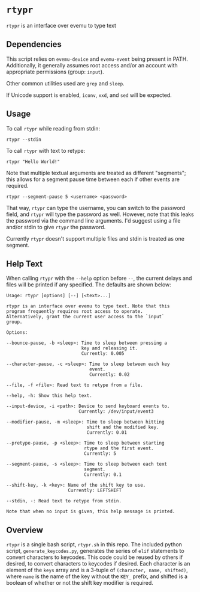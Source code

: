 # `rtypr`

`rtypr` is an interface over evemu to type text


## Dependencies

This script relies on `evemu-device` and `evemu-event` being present in PATH.
Additionally, it generally assumes root access and/or an account with
appropriate permissions (group: `input`).

Other common utilities used are `grep` and `sleep`.

If Unicode support is enabled, `iconv`, `xxd`, and `sed` will be expected.


## Usage

To call `rtypr` while reading from stdin:

    rtypr --stdin

To call `rtypr` with text to retype:

    rtypr "Hello World!"

Note that multiple textual arguments are treated as different "segments"; this
allows for a segment pause time between each if other events are required.


    rtypr --segment-pause 5 <username> <password>

That way, `rtypr` can type the username, you can switch to the password field,
and `rtypr` will type the password as well. However, note that this leaks the
password via the command line arguments. I'd suggest using a file and/or stdin
to give `rtypr` the password.

Currently `rtypr` doesn't support multiple files and stdin is treated as one
segment.


## Help Text

When calling `rtypr` with the `--help` option before `--`, the current delays
and files will be printed if any specified. The defaults are shown below:

    Usage: rtypr [options] [--] [<text>...]

    rtypr is an interface over evemu to type text. Note that this
    program frequently requires root access to operate.
    Alternatively, grant the current user access to the `input`
    group.

    Options:

    --bounce-pause, -b <sleep>: Time to sleep between pressing a
                                key and releasing it.
                                Currently: 0.005

    --character-pause, -c <sleep>: Time to sleep between each key
                                   event.
                                   Currently: 0.02

    --file, -f <file>: Read text to retype from a file.

    --help, -h: Show this help text.

    --input-device, -i <path>: Device to send keyboard events to.
                               Currently: /dev/input/event3

    --modifier-pause, -m <sleep>: Time to sleep between hitting
                                  shift and the modified key.
                                  Currently: 0.01

    --pretype-pause, -p <sleep>: Time to sleep between starting
                                 rtype and the first event.
                                 Currently: 5

    --segment-pause, -s <sleep>: Time to sleep between each text
                                 segment.
                                 Currently: 0.1

    --shift-key, -k <key>: Name of the shift key to use.
                           Currently: LEFTSHIFT

    --stdin, -: Read text to retype from stdin.

    Note that when no input is given, this help message is printed.


## Overview

`rtypr` is a single bash script, `rtypr.sh` in this repo. The included python
script, `generate_keycodes.py`, generates the series of `elif` statements to
convert characters to keycodes. This code could be reused by others if
desired, to convert characters to keycodes if desired. Each character is an
element of the `keys` array and is a 3-tuple of `(character, name, shifted)`,
where `name` is the name of the key without the `KEY_` prefix, and shifted
is a boolean of whether or not the shift key modifier is required.

